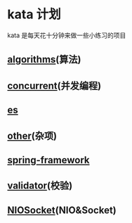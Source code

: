 # kata 计划
kata 是每天花十分钟来做一些小练习的项目

## [algorithms](./algorithms/README.md)(算法)
## [concurrent](./concurrent/README.md)(并发编程)
## [es](./DesignPatterns/README.md)
## [other](./concurrent/README.md)(杂项)
## [spring-framework](./concurrent/README.md)
## [validator](./concurrent/README.md)(校验)
## [NIOSocket](./NIOSocket/README.md)(NIO&Socket)